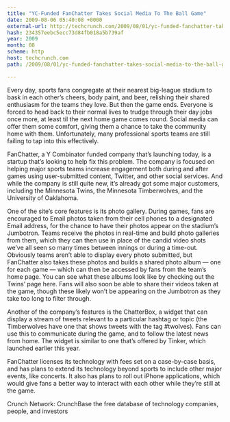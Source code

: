 ```yaml
---
title: "YC-Funded FanChatter Takes Social Media To The Ball Game"
date: 2009-08-06 05:40:08 +0000
external-url: http://techcrunch.com/2009/08/01/yc-funded-fanchatter-takes-social-media-to-the-ball-game/
hash: 234357eebc5ecc73d84fb018a5b739af
year: 2009
month: 08
scheme: http
host: techcrunch.com
path: /2009/08/01/yc-funded-fanchatter-takes-social-media-to-the-ball-game/

---
```


Every day, sports fans congregate at their nearest big-league stadium to bask in each other’s cheers, body paint, and beer, relishing their shared enthusiasm for the teams they love.  But then the game ends.  Everyone is forced to head back to their normal lives to trudge through their day jobs once more, at least til the next home game comes round.  Social media can offer them some comfort, giving them a chance to take the community home with them.  Unfortunately, many professional sports teams are still failing to tap into this effectively.

FanChatter, a Y Combinator funded company that’s launching today, is a startup that’s looking to help fix this problem.  The company is focused on helping major sports teams increase engagement both during and after games using user-submitted content, Twitter, and other social services.  And while the company is still quite new, it’s already got some major customers, including the Minnesota Twins, the Minnesota Timberwolves, and the University of Oaklahoma. 

One of the site’s core features is its photo gallery.  During games, fans are encouraged to Email photos taken from their cell phones to a designated Email address, for the chance to have their photos appear on the stadium’s Jumbotron.  Teams receive the photos in real-time and build photo galleries from them, which they can then use in place of the candid video shots we’ve all seen so many times between innings or during a time-out.  Obviously teams aren’t able to display every photo submitted, but FanChatter also takes these photos and builds a shared photo album — one for each game — which can then be accessed by fans from the team’s home page.  You can see what these albums look like by checking out the Twins’ page here.  Fans will also soon be able to share their videos taken at the game, though these likely won’t be appearing on the Jumbotron as they take too long to filter through.

Another of the company’s features is the ChatterBox, a widget that can display a stream of tweets relevant to a particular hashtag or topic (the Timberwolves have one that shows tweets with the tag #twolves).  Fans can use this to communicate during the game, and to follow the latest news from home.  The widget is similar to one that’s offered by Tinker, which launched earlier this year.

FanChatter licenses its technology with fees set on a case-by-case basis, and has plans to extend its technology beyond sports to include other major events, like concerts.  It also has plans to roll out iPhone applications, which would give fans a better way to interact with each other while they’re still at the game.




Crunch Network:  CrunchBase the free database of technology companies, people, and investors






    

